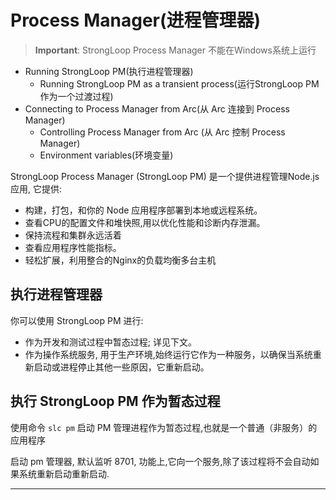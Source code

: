 # Process Manager(进程管理器)

> **Important**: StrongLoop Process Manager 不能在Windows系统上运行

- Running StrongLoop PM(执行进程管理器)
    - Running StrongLoop PM as a transient process(运行StrongLoop PM作为一个过渡过程)
- Connecting to Process Manager from Arc(从 Arc 连接到 Process Manager)
    - Controlling Process Manager from Arc (从 Arc 控制 Process Manager)
    - Environment variables(环境变量)


StrongLoop Process Manager (StrongLoop PM) 是一个提供进程管理Node.js 应用, 它提供:  

- 构建，打包，和你的 Node 应用程序部署到本地或远​​程系统。
- 查看CPU的配置文件和堆快照,用以优化性能和诊断内存泄漏。
- 保持流程和集群永远活着
- 查看应用程序性能指标。
- 轻松扩展，利用整合的Nginx的负载均衡多台主机

## 执行进程管理器

你可以使用 StrongLoop PM 进行:
- 作为开发和测试过程中暂态过程; 详见下文。
- 作为操作系统服务, 用于生产环境,始终运行它作为一种服务，以确保当系统重新启动或进程停止其他一些原因，它重新启动。

## 执行 StrongLoop PM 作为暂态过程

使用命令 `slc pm` 启动 PM 管理进程作为暂态过程,也就是一个普通（非服务）的应用程序  

启动 pm 管理器, 默认监听 8701, 功能上,它向一个服务,除了该过程将不会自动如果系统重新启动重新启动.  




- - -
